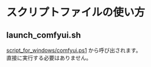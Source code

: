 # スクリプトファイルの使い方

## launch_comfyui.sh
[script_for_windows/comfyui.ps1](../script_for_windows/comfyui.ps1) から呼び出されます。<br>
直接に実行する必要はありません。
